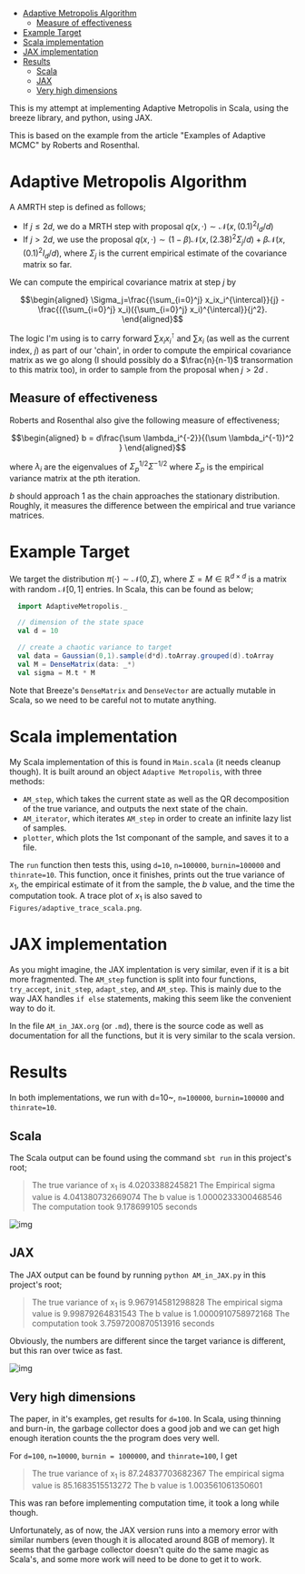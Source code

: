 - [Adaptive Metropolis Algorithm](#org7221fe3)
  - [Measure of effectiveness](#orgf624d31)
- [Example Target](#org6532649)
- [Scala implementation](#org4335bd1)
- [JAX implementation](#org9aeb6e9)
- [Results](#org84e6f3f)
  - [Scala](#orgd027b18)
  - [JAX](#org2cf8b96)
  - [Very high dimensions](#org3df5bf9)

This is my attempt at implementing Adaptive Metropolis in Scala, using the breeze library, and python, using JAX.

This is based on the example from the article "Examples of Adaptive MCMC" by Roberts and Rosenthal.


<a id="org7221fe3"></a>

# Adaptive Metropolis Algorithm

A AMRTH step is defined as follows;

-   If $j\leq 2d$, we do a MRTH step with proposal $q(x,\cdot)\sim \mathcal N(x,(0.1)^2I_d/d)$
-   If $j>2d$, we use the proposal $q(x,\cdot)\sim(1-\beta)\mathcal N(x,(2.38)^2\Sigma_j/d)+\beta\mathcal N(x,(0.1)^2I_d/d)$, where $\Sigma_j$ is the current empirical estimate of the covariance matrix so far.

We can compute the empirical covariance matrix at step $j$ by

$$\begin{aligned} \Sigma_j=\frac{{\sum_{i=0}^j} x_ix_i^{\intercal}}{j} - \frac{({\sum_{i=0}^j} x_i)({\sum_{i=0}^j} x_i)^{\intercal}}{j^2}. \end{aligned}$$

The logic I'm using is to carry forward $\sum x_ix_i^{\intercal}$ and $\sum x_i$ (as well as the current index, $j$) as part of our 'chain', in order to compute the empirical covariance matrix as we go along (I should possibly do a $\frac{n}{n-1}$ transormation to this matrix too), in order to sample from the proposal when $j>2d$ .


<a id="orgf624d31"></a>

## Measure of effectiveness

Roberts and Rosenthal also give the following measure of effectiveness;

$$\begin{aligned} b = d\frac{\sum \lambda_i^{-2}}{(\sum \lambda_i^{-1})^2 } \end{aligned}$$

where $\lambda_i$ are the eigenvalues of $\Sigma_p^{1/2}\Sigma^{-1/2}$ where $\Sigma_p$ is the empirical variance matrix at the pth iteration.

$b$ should approach 1 as the chain approaches the stationary distribution. Roughly, it measures the difference between the empirical and true variance matrices.


<a id="org6532649"></a>

# Example Target

We target the distribution $\pi(\cdot)\sim \mathcal N(0,\Sigma)$, where $\Sigma = M \in \mathbb R^{d\times d}$ is a matrix with random $\mathcal N[0,1]$ entries. In Scala, this can be found as below;

```scala
  import AdaptiveMetropolis._

  // dimension of the state space
  val d = 10

  // create a chaotic variance to target
  val data = Gaussian(0,1).sample(d*d).toArray.grouped(d).toArray
  val M = DenseMatrix(data: _*)
  val sigma = M.t * M
```

Note that Breeze's `DenseMatrix` and `DenseVector` are actually mutable in Scala, so we need to be careful not to mutate anything.


<a id="org4335bd1"></a>

# Scala implementation

My Scala implementation of this is found in `Main.scala` (it needs cleanup though). It is built around an object `Adaptive Metropolis`, with three methods:

-   `AM_step`, which takes the current state as well as the QR decomposition of the true variance, and outputs the next state of the chain.
-   `AM_iterator`, which iterates `AM_step` in order to create an infinite lazy list of samples.
-   `plotter`, which plots the 1st componant of the sample, and saves it to a file.

The `run` function then tests this, using `d=10`, `n=100000`, `burnin=100000` and `thinrate=10`. This function, once it finishes, prints out the true variance of $x_1$, the empirical estimate of it from the sample, the $b$ value, and the time the computation took. A trace plot of $x_1$ is also saved to `Figures/adaptive_trace_scala.png`.


<a id="org9aeb6e9"></a>

# JAX implementation

As you might imagine, the JAX implentation is very similar, even if it is a bit more fragmented. The `AM_step` function is split into four functions, `try_accept`, `init_step`, `adapt_step`, and `AM_step`. This is mainly due to the way JAX handles `if else` statements, making this seem like the convenient way to do it.

In the file `AM_in_JAX.org` (or `.md`), there is the source code as well as documentation for all the functions, but it is very similar to the scala version.


<a id="org84e6f3f"></a>

# Results

In both implementations, we run with d=10~, `n=100000`, `burnin=100000` and `thinrate=10`.


<a id="orgd027b18"></a>

## Scala

The Scala output can be found using the command `sbt run` in this project's root;

> The true variance of x<sub>1</sub> is 4.0203388245821 The Empirical sigma value is 4.041380732669074 The b value is 1.0000233300468546 The computation took 9.178699105 seconds

![img](/home/tate/MyProjects/AdaptiveMCMC/Figures/adaptive_trace_scala.png)


<a id="org2cf8b96"></a>

## JAX

The JAX output can be found by running `python AM_in_JAX.py` in this project's root;

> The true variance of x<sub>1</sub> is 9.967914581298828 The empirical sigma value is 9.99879264831543 The b value is 1.0000910758972168 The computation took 3.7597200870513916 seconds

Obviously, the numbers are different since the target variance is different, but this ran over twice as fast.

![img](/home/tate/MyProjects/AdaptiveMCMC/Figures/adaptive_trace_jax.png)


<a id="org3df5bf9"></a>

## Very high dimensions

The paper, in it's examples, get results for `d=100`. In Scala, using thinning and burn-in, the garbage collector does a good job and we can get high enough iteration counts the the program does very well.

For `d=100`, `n=10000`, `burnin = 1000000`, and `thinrate=100`, I get

> The true variance of x<sub>1</sub> is 87.24837703682367 The empirical sigma value is 85.1683515513272 The b value is 1.003561061350601

This was ran before implementing computation time, it took a long while though.

Unfortunately, as of now, the JAX version runs into a memory error with similar numbers (even though it is allocated around 8GB of memory). It seems that the garbage collector doesn't quite do the same magic as Scala's, and some more work will need to be done to get it to work.
